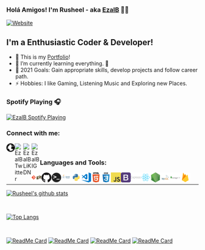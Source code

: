 ### Holá Amigos! I'm Rusheel - aka [EzalB][website] 👋🔥

[![Website](https://img.shields.io/website?label=PORTFOLIO&style=for-the-badge&url=https%3A%2F%2Fcodestackr.com)](https://consistent-coder.netlify.app/)

## I'm a Enthusiastic Coder & Developer!

- 🔭 This is my [Portfolio][website]!
- 🌱 I’m currently learning everything. 🤣
- 🥅 2021 Goals: Gain appropriate skills, develop projects and follow career path.
- ⚡ Hobbies: I like Gaming, Listening Music and Exploring new Places.

### Spotify Playing 🎧

[<img src="https://now-playing-codestackr.vercel.app/api/spotify-playing" alt="EzalB Spotify Playing" width="350" />](https://open.spotify.com/user/oij44th2vauocpz5kzwlnlz3h?si=93uzD6K6RdOKVv6LLJCVVQ)

### Connect with me:

[<img align="left" alt="Portfolio" width="22px" style="background-color: #008080" src="https://raw.githubusercontent.com/iconic/open-iconic/master/svg/globe.svg" />][website]
[<img align="left" alt="EzalBTwitter" width="22px" style="fill: #008080" src="https://cdn.jsdelivr.net/npm/simple-icons@v3/icons/twitter.svg" />][twitter]
[<img align="left" alt="EzalBLiKDN" width="22px" style="fill: #008080" src="https://cdn.jsdelivr.net/npm/simple-icons@v3/icons/linkedin.svg" />][linkedin]
[<img align="left" alt="EzalBIG" width="22px" style="fill: #008080" src="https://cdn.jsdelivr.net/npm/simple-icons@v3/icons/instagram.svg" />][instagram]

<br />

### Languages and Tools:

[<img align="left" alt="Git" width="26px" src="https://raw.githubusercontent.com/github/explore/80688e429a7d4ef2fca1e82350fe8e3517d3494d/topics/git/git.png" />][website]
[<img align="left" alt="GitHub" width="26px" src="https://raw.githubusercontent.com/github/explore/78df643247d429f6cc873026c0622819ad797942/topics/github/github.png" />][website]
[<img align="left" alt="Terminal" width="26px" src="https://raw.githubusercontent.com/github/explore/80688e429a7d4ef2fca1e82350fe8e3517d3494d/topics/terminal/terminal.png" />][website]
[<img align="left" alt="SQL" width="26px" src="https://raw.githubusercontent.com/github/explore/80688e429a7d4ef2fca1e82350fe8e3517d3494d/topics/java/java.png" />][website]
[<img align="left" alt="SQL" width="26px" src="https://raw.githubusercontent.com/github/explore/80688e429a7d4ef2fca1e82350fe8e3517d3494d/topics/python/python.png" />][website]
[<img align="left" alt="Visual Studio Code" width="26px" src="https://raw.githubusercontent.com/github/explore/80688e429a7d4ef2fca1e82350fe8e3517d3494d/topics/visual-studio-code/visual-studio-code.png" />][website]
[<img align="left" alt="HTML5" width="26px" src="https://raw.githubusercontent.com/github/explore/80688e429a7d4ef2fca1e82350fe8e3517d3494d/topics/html/html.png" />][website]
[<img align="left" alt="CSS3" width="26px" src="https://raw.githubusercontent.com/github/explore/80688e429a7d4ef2fca1e82350fe8e3517d3494d/topics/css/css.png" />][website]
[<img align="left" alt="JavaScript" width="26px" src="https://raw.githubusercontent.com/github/explore/80688e429a7d4ef2fca1e82350fe8e3517d3494d/topics/javascript/javascript.png" />][website]
[<img align="left" alt="JavaScript" width="26px" src="https://raw.githubusercontent.com/github/explore/80688e429a7d4ef2fca1e82350fe8e3517d3494d/topics/bootstrap/bootstrap.png" />][website]
[<img align="left" alt="SQL" width="26px" src="https://raw.githubusercontent.com/github/explore/80688e429a7d4ef2fca1e82350fe8e3517d3494d/topics/express/express.png" />][website]
[<img align="left" alt="React" width="26px" src="https://raw.githubusercontent.com/github/explore/80688e429a7d4ef2fca1e82350fe8e3517d3494d/topics/react/react.png" />][website]
[<img align="left" alt="Node.js" width="26px" src="https://raw.githubusercontent.com/github/explore/80688e429a7d4ef2fca1e82350fe8e3517d3494d/topics/nodejs/nodejs.png" />][website]
[<img align="left" alt="MySQL" width="26px" src="https://raw.githubusercontent.com/github/explore/80688e429a7d4ef2fca1e82350fe8e3517d3494d/topics/mysql/mysql.png" />][website]
[<img align="left" alt="MongoDB" width="26px" src="https://raw.githubusercontent.com/github/explore/80688e429a7d4ef2fca1e82350fe8e3517d3494d/topics/mongodb/mongodb.png" />][website]
[<img align="left" alt="SQL" width="26px" src="https://raw.githubusercontent.com/github/explore/80688e429a7d4ef2fca1e82350fe8e3517d3494d/topics/firebase/firebase.png" />][website]

<br/>

---

[project]: //
[website]: https://consistent-coder.netlify.app/
[twitter]: https://twitter.com/rusheel_dalal
[instagram]: https://www.instagram.com/rusheeldalal/
[linkedin]: www.linkedin.com/in/rusheeldalal

[![Rusheel's github stats](https://github-readme-stats.vercel.app/api?username=EzalB&count_private=true&show_icons=true&theme=tokyonight&hide=contribs,prs)](https://github.com/EzalB)

<br />

[![Top Langs](https://github-readme-stats.vercel.app/api/top-langs/?username=EzalB&layout=compact)](https://github.com/EzalB)

<br />

[![ReadMe Card](https://github-readme-stats.vercel.app/api/pin/?username=EzalB&repo=JavaScript-Projects&theme=algolia&show_owner=true)](https://github.com/EzalB/JavaScript-Projects)
[![ReadMe Card](https://github-readme-stats.vercel.app/api/pin/?username=EzalB&repo=React-JS-Projects&theme=algolia&show_owner=true)](https://github.com/EzalB/React-JS-Projects)
[![ReadMe Card](https://github-readme-stats.vercel.app/api/pin/?username=EzalB&repo=Internship-Studio-ML&theme=algolia&show_owner=true)](https://github.com/EzalB/Internship-Studio-ML)
[![ReadMe Card](https://github-readme-stats.vercel.app/api/pin/?username=EzalB&repo=Google-Maps-Clone-using-Mapbox&theme=algolia&show_owner=true)](https://github.com/EzalB/https://github.com/EzalB/Google-Maps-Clone-using-Mapbox)